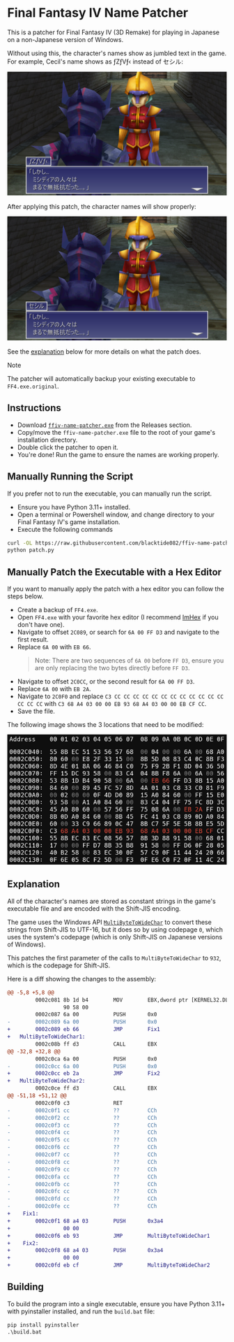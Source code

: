 # Final Fantasy IV Name Patcher

This is a patcher for Final Fantasy IV (3D Remake) for playing in Japanese on a non-Japanese version of Windows.

Without using this, the character's names show as jumbled text in the game. For example, Cecil's name shows as ƒZƒVƒ‹ instead of セシル:

![](./images/before.png)

After applying this patch, the character names will show properly:

![](./images/after.png)

See the [explanation](#explanation) below for more details on what the patch does.

> [!NOTE]
The patcher will automatically backup your existing executable to `FF4.exe.original`.

## Instructions

- Download [`ffiv-name-patcher.exe`](https://github.com/blacktide082/ffiv-name-patcher/releases/latest) from the Releases section.
- Copy/move the `ffiv-name-patcher.exe` file to the root of your game's installation directory.
- Double click the patcher to open it.
- You're done! Run the game to ensure the names are working properly.

## Manually Running the Script

If you prefer not to run the executable, you can manually run the script.

- Ensure you have Python 3.11+ installed.
- Open a terminal or Powershell window, and change directory to your Final Fantasy IV's game installation. 
- Execute the following commands

```bash
curl -OL https://raw.githubusercontent.com/blacktide082/ffiv-name-patcher/master/patch.py
python patch.py
```

## Manually Patch the Executable with a Hex Editor

If you want to manually apply the patch with a hex editor you can follow the steps below.

- Create a backup of `FF4.exe`.
- Open `FF4.exe` with your favorite hex editor (I recommend [ImHex](https://github.com/WerWolv/ImHex/releases/latest) if you don't have one).
- Navigate to offset `2C089`, or search for `6A 00 FF D3` and navigate to the first result.
- Replace `6A 00` with `EB 66`.
  > Note: There are two sequences of `6A 00` before `FF D3`, ensure you are only replacing the two bytes directly before `FF D3`.
- Navigate to offset `2C0CC`, or the second result for `6A 00 FF D3`.
- Replace `6A 00` with `EB 2A`.
- Navigate to `2C0F0` and replace `C3 CC CC CC CC CC CC CC CC CC CC CC CC CC CC CC` with `C3 68 A4 03 00 00 EB 93 68 A4 03 00 00 EB CF CC`.
- Save the file.

The following image shows the 3 locations that need to be modified:

![](./images/hexedit.png)

## Explanation

All of the character's names are stored as constant strings in the game's executable file and are encoded with the Shift-JIS encoding.

The game uses the Windows API [`MultiByteToWideChar`](https://learn.microsoft.com/en-us/windows/win32/api/stringapiset/nf-stringapiset-multibytetowidechar) to convert these strings from Shift-JIS to UTF-16, but it does so by using codepage `0`, which uses the system's codepage (which is only Shift-JIS on Japanese versions of Windows).

This patches the first parameter of the calls to `MultiByteToWideChar` to `932`, which is the codepage for Shift-JIS.

Here is a diff showing the changes to the assembly:

```diff
@@ -5,8 +5,8 @@
         0002c081 8b 1d b4        MOV        EBX,dword ptr [KERNEL32.DLL::MultiByteToWideChar]
                  90 58 00
         0002c087 6a 00           PUSH       0x0
-        0002c089 6a 00           PUSH       0x0
+        0002c089 eb 66           JMP        Fix1
+   MultiByteToWideChar1:
         0002c08b ff d3           CALL       EBX
@@ -32,8 +32,8 @@
         0002c0ca 6a 00           PUSH       0x0
-        0002c0cc 6a 00           PUSH       0x0
+        0002c0cc eb 2a           JMP        Fix2
+   MultiByteToWideChar2:
         0002c0ce ff d3           CALL       EBX
@@ -51,18 +51,12 @@
         0002c0f0 c3              RET
-        0002c0f1 cc              ??         CCh
-        0002c0f2 cc              ??         CCh
-        0002c0f3 cc              ??         CCh
-        0002c0f4 cc              ??         CCh
-        0002c0f5 cc              ??         CCh
-        0002c0f6 cc              ??         CCh
-        0002c0f7 cc              ??         CCh
-        0002c0f8 cc              ??         CCh
-        0002c0f9 cc              ??         CCh
-        0002c0fa cc              ??         CCh
-        0002c0fb cc              ??         CCh
-        0002c0fc cc              ??         CCh
-        0002c0fd cc              ??         CCh
-        0002c0fe cc              ??         CCh
+    Fix1:
+        0002c0f1 68 a4 03        PUSH       0x3a4
+                 00 00
+        0002c0f6 eb 93           JMP        MultiByteToWideChar1
+    Fix2:
+        0002c0f8 68 a4 03        PUSH       0x3a4
+                 00 00
+        0002c0fd eb cf           JMP        MultiByteToWideChar2
```

## Building

To build the program into a single executable, ensure you have Python 3.11+ with pyinstaller installed, and run the `build.bat` file:

```batch
pip install pyinstaller
.\build.bat
```
